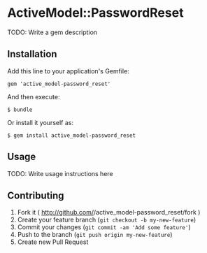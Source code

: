 # ActiveModel::PasswordReset

TODO: Write a gem description

## Installation

Add this line to your application's Gemfile:

    gem 'active_model-password_reset'

And then execute:

    $ bundle

Or install it yourself as:

    $ gem install active_model-password_reset

## Usage

TODO: Write usage instructions here

## Contributing

1. Fork it ( http://github.com/<my-github-username>/active_model-password_reset/fork )
2. Create your feature branch (`git checkout -b my-new-feature`)
3. Commit your changes (`git commit -am 'Add some feature'`)
4. Push to the branch (`git push origin my-new-feature`)
5. Create new Pull Request
